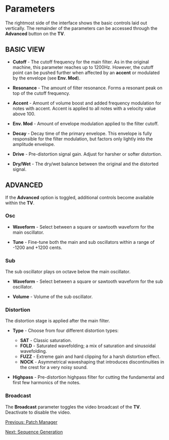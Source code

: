 # Parameters

The rightmost side of the interface shows the basic controls laid out vertically. The remainder of the parameters can be accessed through the **Advanced** button on the **TV**.

## **BASIC VIEW**

- **Cutoff** - The cutoff frequency for the main filter. As in the original machine, this parameter reaches up to 1200Hz. However, the cutoff point can be pushed further when affected by an **accent** or modulated by the envelope (see **Env. Mod**).

- **Resonance** - The amount of filter resonance. Forms a resonant peak on top of the cutoff frequency.

- **Accent** - Amount of volume boost and added frequency modulation for notes with accent. Accent is applied to all notes with a velocity value above 100.

- **Env. Mod** - Amount of envelope modulation applied to the filter cutoff. 

- **Decay** - Decay time of the primary envelope. This envelope is fully responsible for the filter modulation, but factors only lightly into the amplitude envelope.

- **Drive** - Pre-distortion signal gain. Adjust for harsher or softer distortion.

- **Dry/Wet** - The dry/wet balance between the original and the distorted signal.

## **ADVANCED**

If the **Advanced** option is toggled, additional controls become available within the **TV**.

### **Osc**

- **Waveform** - Select between a square or sawtooth waveform for the main oscillator.

- **Tune** - Fine-tune both the main and sub oscillators within a range of -1200 and +1200 cents.

### **Sub**

The sub oscillator plays on octave below the main oscillator.

- **Waveform** - Select between a square or sawtooth waveform for the sub oscillator.

- **Volume** - Volume of the sub oscillator.

### **Distortion**

The distortion stage is applied after the main filter.

- **Type** - Choose from four different distortion types:
    - **SAT** - Classic saturation.
    - **FOLD** - Saturated wavefolding; a mix of saturation and sinusoidal wavefolding.
    - **FUZZ** - Extreme gain and hard clipping for a harsh distortion effect.
    - **NOCK** - Asymmetrical waveshaping that introduces discontinuities in the crest for a very noisy sound.

- **Highpass** - Pre-distortion highpass filter for cutting the fundamental and first few harmonics of the notes.

### **Broadcast**

The **Broadcast** parameter toggles the video broadcast of the **TV**. Deactivate to disable the video.

[Previous: Patch Manager](patch-manager)

[Next: Sequence Generation](sequence-generation)